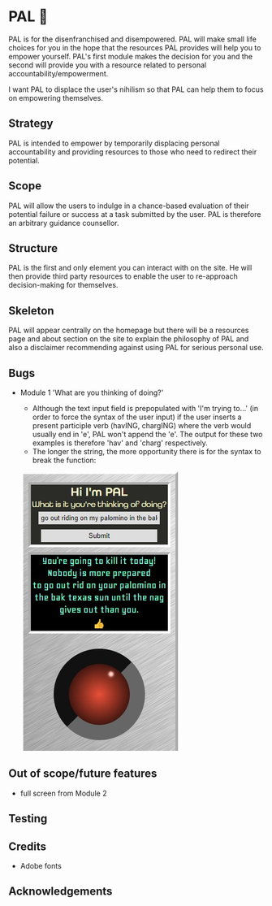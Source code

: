 # PAL 🤖
PAL is for the disenfranchised and disempowered. PAL will make small life choices for you in the hope that the resources PAL provides will help you to empower yourself. PAL's first module makes the decision for you and the second will provide you with a resource related to personal accountability/empowerment.

I want PAL to displace the user's nihilism so that PAL can help them to focus on empowering themselves.

## Strategy
PAL is intended to empower by temporarily displacing personal accountability and providing resources to those who need to redirect their potential.

## Scope
PAL will allow the users to indulge in a chance-based evaluation of their potential failure or success at a task submitted by the user. PAL is therefore an arbitrary guidance counsellor.

## Structure
PAL is the first and only element you can interact with on the site. He will then provide third party resources to enable the user to re-approach decision-making for themselves.

## Skeleton
PAL will appear centrally on the homepage but there will be a resources page and about section on the site to explain the philosophy of PAL and also a disclaimer recommending against using PAL for serious personal use.

## Bugs
* Module 1 'What are you thinking of doing?'
    * Although the text input field is prepopulated with 'I'm trying to...' (in order to force the syntax of the user input) if the user inserts a present participle verb (havING, chargING) where the verb would usually end in 'e', PAL won't append the 'e'. The output for these two examples is therefore 'hav' and 'charg' respectively.
    * The longer the string, the more opportunity there is for the syntax to break the function: 
    
    ![image of confusing output](/assets/images/long-strings.jpg)

## Out of scope/future features
* full screen from Module 2

## Testing 

## Credits
* Adobe fonts

## Acknowledgements